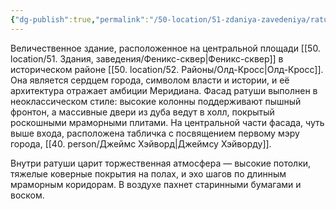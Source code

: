 ```yaml
---
{"dg-publish":true,"permalink":"/50-location/51-zdaniya-zavedeniya/ratusha-meridiana/","tags":["локация/здание"]}
---
```


Величественное здание, расположенное на центральной площади [[50. location/51. Здания, заведения/Феникс-сквер\|Феникс-сквер]] в историческом районе [[50. location/52. Районы/Олд-Кросс\|Олд-Кросс]]. Она является сердцем города, символом власти и истории, и её архитектура отражает амбиции Меридиана. Фасад ратуши выполнен в  неоклассическом стиле: высокие колонны поддерживают пышный фронтон, а массивные двери из дуба ведут в холл, покрытый роскошными мраморными плитами. На центральной части фасада, чуть выше входа, расположена табличка с посвящением первому мэру города, [[40. person/Джеймс Хэйворд\|Джеймсу Хэйворду]]. 

Внутри ратуши царит торжественная атмосфера — высокие потолки, тяжелые коверные покрытия на полах, и эхо шагов по длинным мраморным коридорам. В воздухе пахнет старинными бумагами и воском. 